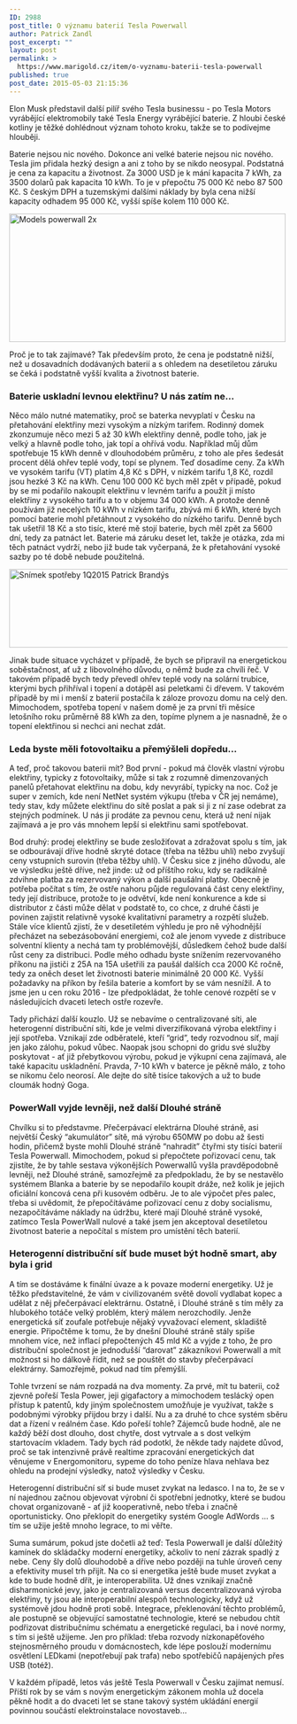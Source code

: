 ```yaml
---
ID: 2988
post_title: O významu baterií Tesla Powerwall
author: Patrick Zandl
post_excerpt: ""
layout: post
permalink: >
  https://www.marigold.cz/item/o-vyznamu-baterii-tesla-powerwall
published: true
post_date: 2015-05-03 21:15:36
---
```

<p>Elon Musk představil další pilíř svého Tesla businessu - po Tesla Motors vyrábějící elektromobily také Tesla Energy vyrábějící baterie. Z hloubi české kotliny je těžké dohlédnout význam tohoto kroku, takže se to podívejme hlouběji. </p><!--more--><p>Baterie nejsou nic nového. Dokonce ani velké baterie nejsou nic nového. Tesla jim přidala hezký design a ani z toho by se nikdo neosypal. Podstatná je cena za kapacitu a životnost. Za 3000 USD je k mání kapacita 7 kWh, za 3500 dolarů pak kapacita 10 kWh. To je v přepočtu 75 000 Kč nebo 87 500 Kč. S českým DPH a tuzemskými dalšími náklady by byla cena nižší kapacity odhadem 95 000 Kč, vyšší spíše kolem 110 000 Kč.</p>
<p><img title="models-powerwall@2x.jpg" src="http://www.marigold.cz/wp-content/uploads/models-powerwall@2x.jpg" alt="Models powerwall 2x" width="500" height="232" border="0" /></p>
<p>Proč je to tak zajímavé? Tak především proto, že cena je podstatně nižší, než u dosavadních dodávaných baterií a s ohledem na desetiletou záruku se čeká i podstatně vyšší kvalita a životnost baterie.</p>
<h3>Baterie uskladní levnou elektřinu? U nás zatím ne… </h3>
<p>Něco málo nutné matematiky, proč se baterka nevyplatí v Česku na přetahování elektřiny mezi vysokým a nízkým tarifem. Rodinný domek zkonzumuje něco mezi 5 až 30 kWh elektřiny denně, podle toho, jak je velký a hlavně podle toho, jak topí a ohřívá vodu. Například můj dům spotřebuje 15 kWh denně v dlouhodobém průměru, z toho ale přes šedesát procent dělá ohřev teplé vody, topí se plynem. Teď dosadíme ceny. Za kWh ve vysokém tarifu (VT) platím 4,8 Kč s DPH, v nízkém tarifu 1,8 Kč, rozdíl jsou hezké 3 Kč na kWh. Cenu 100 000 Kč bych měl zpět v případě, pokud by se mi podařilo nakoupit elektřinu v levném tarifu a použít ji místo elektřiny z vysokého tarifu a to v objemu 34 000 kWh. A protože denně používám již necelých 10 kWh v nízkém tarifu, zbývá mi 6 kWh, které bych pomocí baterie mohl přetáhnout z vysokého do nízkého tarifu. Denně bych tak ušetřil 18 Kč a sto tisíc, které mě stojí baterie, bych měl zpět za 5600 dní, tedy za patnáct let. Baterie má záruku deset let, takže je otázka, zda mi těch patnáct vydrží, nebo již bude tak vyčerpaná, že k přetahování vysoké sazby po té době nebude použitelná.</p>
<p><img title="Snímek obrazovky 2015-05-03 v 14.30.27.png" src="http://www.marigold.cz/wp-content/uploads/Snímek-obrazovky-2015-05-03-v-14.30.271.png" alt="Snímek spotřeby 1Q2015 Patrick Brandýs" width="508" height="142" border="0" /></p>
<p>Jinak bude situace vycházet v případě, že bych se připravil na energetickou soběstačnost, ať už z libovolného důvodu, o němž bude za chvíli řeč. V takovém případě bych tedy převedl ohřev teplé vody na solární trubice, kterými bych přihříval i topení a dotápěl asi peletkami či dřevem. V takovém případě by mi i menší z baterií postačila k záloze provozu domu na celý den. Mimochodem, spotřeba topení v našem domě je za první tři měsíce letošního roku průměrně 88 kWh za den, topíme plynem a je nasnadně, že o topení elektřinou si nechci ani nechat zdát.</p>
<h3>Leda byste měli fotovoltaiku a přemýšleli dopředu...</h3>
<p>A teď, proč takovou baterii mít? Bod první - pokud má člověk vlastní výrobu elektřiny, typicky z fotovoltaiky, může si tak z rozumně dimenzovaných panelů přetahovat elektřinu na dobu, kdy nevyrábí, typicky na noc. Což je super v zemích, kde není NetNet systém výkupu (třeba v ČR jej nemáme), tedy stav, kdy můžete elektřinu do sítě poslat a pak si ji z ní zase odebrat za stejných podmínek. U nás ji prodáte za pevnou cenu, která už není nijak zajímavá a je pro vás mnohem lepší si elektřinu sami spotřebovat.</p>
<p>Bod druhý: prodej elektřiny se bude zesložiťovat a zdražovat spolu s tím, jak se odbourávají dříve hodně skryté dotace (třeba na těžbu uhlí) nebo zvyšují ceny vstupních surovin (třeba těžby uhlí). V Česku sice z jiného důvodu, ale ve výsledku ještě dříve, než jinde: už od příštího roku, kdy se radikálně zdvihne platba za rezervovaný výkon a další paušální platby. Obecně je potřeba počítat s tím, že ostře nahoru půjde regulovaná část ceny elektřiny, tedy její distribuce, protože to je odvětví, kde není konkurence a kde si distributor z části může dělat v podstatě to, co chce, z druhé části je povinen zajistit relativně vysoké kvalitativní parametry a rozpětí služeb. Stále více klientů zjistí, že v desetiletém výhledu je pro ně výhodnější přecházet na sebezásobování energiemi, což ale jenom vyvede z distribuce solventní klienty a nechá tam ty problémovější, důsledkem čehož bude další růst ceny za distribuci. Podle mého odhadu byste snížením rezervovaného příkonu na jističi z 25A na 15A ušetřili za paušál dalších cca 2000 Kč ročně, tedy za oněch deset let životnosti baterie minimálně 20 000 Kč. Vyšší požadavky na příkon by řešila baterie a komfort by se vám nesnížil. A to jsme jen u cen roku 2016 - lze předpokládat, že tohle cenové rozpětí se v následujících dvaceti letech ostře rozevře.</p>
<p>Tady přichází další kouzlo. Už se nebavíme o centralizované síti, ale heterogenní distribuční síti, kde je velmi diverzifikovaná výroba elektřiny i její spotřeba. Vznikají zde odběratelé, kteří “grid”, tedy rozvodnou síť, mají jen jako zálohu, pokud vůbec. Naopak jsou schopni do gridu své služby poskytovat - ať již přebytkovou výrobu, pokud je výkupní cena zajímavá, ale také kapacitu uskladnění. Pravda, 7-10 kWh v baterce je pěkně málo, z toho se nikomu čelo neorosí. Ale dejte do sítě tisíce takových a už to bude cloumák hodný Goga.</p>
<h3>PowerWall vyjde levněji, než další Dlouhé stráně</h3>
<p>Chvílku si to představme. Přečerpávací elektrárna Dlouhé stráně, asi největší Český “akumulátor” sítě, má výrobu 650MW po dobu až šesti hodin, přičemž byste mohli Dlouhé stráně “nahradit” čtyřmi sty tisíci baterií Tesla Powerwall. Mimochodem, pokud si přepočtete pořizovací cenu, tak zjistíte, že by tahle sestava výkonějších Powerwallů vyšla pravděpodobně levněji, než Dlouhé stráně, samozřejmě za předpokladu, že by se nestavělo systémem Blanka a baterie by se nepodařilo koupit dráže, než kolik je jejich oficiální koncová cena při kusovém odběru. Je to ale výpočet přes palec, třeba si uvědomit, že přepočítáváme pořizovací cenu z doby socialismu, nezapočítáváme náklady na údržbu, které mají Dlouhé stráně vysoké, zatímco Tesla PowerWall nulové a také jsem jen akceptoval desetiletou životnost baterie a nepočítal s místem pro umístění těch baterií.</p>
<h3>Heterogenní distribuční síť bude muset být hodně smart, aby byla i grid</h3>
<p>A tím se dostáváme k finální úvaze a k povaze moderní energetiky. Už je těžko představitelné, že vám v civilizovaném světě dovolí vydlabat kopec a udělat z něj přečerpávací elektrárnu. Ostatně, i Dlouhé stráně s tím měly za hlubokého totáče velký problém, který málem nerozchodily. Jenže energetická síť zoufale potřebuje nějaký vyvažovací element, skladiště energie. Připočtěme k tomu, že by dnešní Dlouhé stráně stály spíše mnohem více, než inflací přepočtených 45 mld Kč a vyjde z toho, že pro distribuční společnost je jednodušší “darovat” zákazníkovi Powerwall a mít možnost si ho dálkově řídit, než se pouštět do stavby přečerpávací elektrárny. Samozřejmě, pokud nad tím přemýšlí.</p>
<p>Tohle tvrzení se nám rozpadá na dva momenty. Za prvé, mít tu baterii, což zjevně pořeší Tesla Power, jeji gigafactory a mimochodem teslácký open přístup k patentů, kdy jiným společnostem umožňuje je využívat, takže s podobnými výrobky přijdou brzy i další. Nu a za druhé to chce systém sběru dat a řízení v reálném čase. Kdo pořeší tohle? Zájemců bude hodně, ale ne každý běží dost dlouho, dost chytře, dost vytrvale a s dost velkým startovacím vkladem. Tady bych rád podotkl, že někde tady najdete důvod, proč se tak intenzivně právě realtime zpracování energetických dat věnujeme v Energomonitoru, sypeme do toho peníze hlava nehlava bez ohledu na prodejní výsledky, natož výsledky v Česku.</p>
<p>Heterogenní distribuční síť si bude muset zvykat na ledasco. I na to, že se v ní najednou začnou objevovat výrobní či spotřební jednotky, které se budou chovat organizovaně - ať již kooperativně, nebo třeba i značně oportunisticky. Ono překlopit do energetiky systém Google AdWords … s tím se užije ještě mnoho legrace, to mi věřte.</p>
<p>Suma sumárum, pokud jste dočetli až teď: Tesla Powerwall je další důležitý kamínek do skládačky moderní energetiky, ačkoliv to není zázrak spadlý z nebe. Ceny šly dolů dlouhodobě a dříve nebo později na tuhle úroveň ceny a efektivity musel trh přijít. Na co si energetika ještě bude muset zvykat a kde to bude hodně dřít, je interoperabilita. Už dnes vznikají značně disharmonické jevy, jako je centralizovaná versus decentralizovaná výroba elektřiny, ty jsou ale interoperabilní alespoň technologicky, když už systémově jdou hodně proti sobě. Integrace, překlenování těchto problémů, ale postupně se objevující samostatné technologie, které se nebudou chtít podřizovat distribučnímu schématu a energetické regulaci, ba i nové normy, s tím si ještě užijeme. Jen pro příklad: třeba rozvody nízkonapěťového stejnosměrného proudu v domácnostech, kde lépe poslouží modernímu osvětlení LEDkami (nepotřebují pak trafa) nebo spotřebičů napájených přes USB (totéž).</p>
<p>V každém případě, letos vás ještě Tesla Powerwall v Česku zajímat nemusí. Příští rok by se vám s novým energetickým zákonem mohla už docela pěkně hodit a do dvaceti let se stane takový systém ukládání energií povinnou součástí elektroinstalace novostaveb…</p>